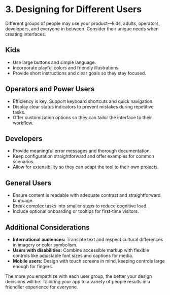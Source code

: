# 3. Designing for Different Users

Different groups of people may use your product—kids, adults, operators, developers, and everyone in between. Consider their unique needs when creating interfaces.

## Kids

- Use large buttons and simple language.
- Incorporate playful colors and friendly illustrations.
- Provide short instructions and clear goals so they stay focused.

## Operators and Power Users

- Efficiency is key. Support keyboard shortcuts and quick navigation.
- Display clear status indicators to prevent mistakes during repetitive tasks.
- Offer customization options so they can tailor the interface to their workflow.

## Developers

- Provide meaningful error messages and thorough documentation.
- Keep configuration straightforward and offer examples for common scenarios.
- Allow for extensibility so they can adapt the tool to their own projects.

## General Users

- Ensure content is readable with adequate contrast and straightforward language.
- Break complex tasks into smaller steps to reduce cognitive load.
- Include optional onboarding or tooltips for first-time visitors.

## Additional Considerations

- **International audiences:** Translate text and respect cultural differences in imagery or color symbolism.
- **Users with disabilities:** Combine accessible markup with flexible controls like adjustable font sizes and captions for media.
- **Mobile users:** Design with touch screens in mind, keeping controls large enough for fingers.

The more you empathize with each user group, the better your design decisions will be. Tailoring your app to a variety of people results in a friendlier experience for everyone.
